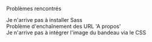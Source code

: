Problèmes rencontrés

Je n'arrive pas à installer Sass
<br />
Problème d'enchaînement des URL 'A propos'
<br />
Je n'arrive pas à intégrer l'image du bandeau via le CSS
